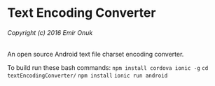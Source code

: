 # Text Encoding Converter

###### Copyright (c) 2016 Emir Onuk

An open source Android text file charset encoding converter.

To build run these bash commands:
`npm install cordova ionic -g`
`cd textEncodingConverter/`
`npm install`
`ionic run android`


